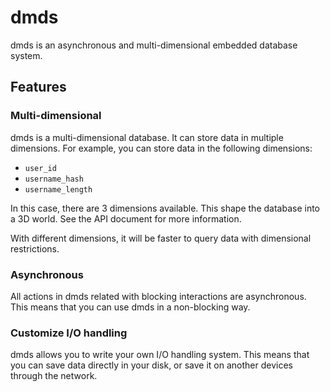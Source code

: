 # dmds

dmds is an asynchronous and multi-dimensional embedded database system.

## Features

### Multi-dimensional

dmds is a multi-dimensional database. It can store data in multiple dimensions. For example, you can store data in the following dimensions:

- `user_id`
- `username_hash`
- `username_length`

In this case, there are 3 dimensions available. This shape the database into a 3D world. See the API document for more information.

With different dimensions, it will be faster to query data with dimensional restrictions.

### Asynchronous

All actions in dmds related with blocking interactions are asynchronous. This means that you can use dmds in a non-blocking way.

### Customize I/O handling

dmds allows you to write your own I/O handling system. This means that you can save data directly in your disk, or save it on another devices through the network.
